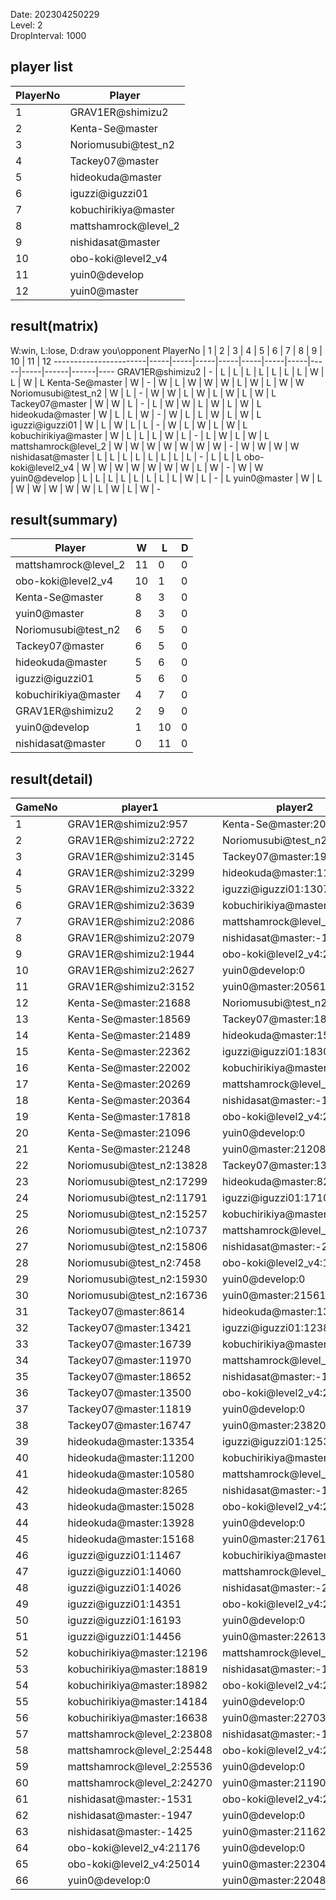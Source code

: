 Date: 202304250229  
Level: 2  
DropInterval: 1000  
## player list
PlayerNo  |  Player
----------|----------------------
1         |  GRAV1ER@shimizu2
2         |  Kenta-Se@master
3         |  Noriomusubi@test_n2
4         |  Tackey07@master
5         |  hideokuda@master
6         |  iguzzi@iguzzi01
7         |  kobuchirikiya@master
8         |  mattshamrock@level_2
9         |  nishidasat@master
10        |  obo-koki@level2_v4
11        |  yuin0@develop
12        |  yuin0@master
## result(matrix)
W:win, L:lose, D:draw
you\opponent PlayerNo  |  1  |  2  |  3  |  4  |  5  |  6  |  7  |  8  |  9  |  10  |  11  |  12
-----------------------|-----|-----|-----|-----|-----|-----|-----|-----|-----|------|------|----
GRAV1ER@shimizu2       |  -  |  L  |  L  |  L  |  L  |  L  |  L  |  L  |  W  |  L   |  W   |  L
Kenta-Se@master        |  W  |  -  |  W  |  L  |  W  |  W  |  W  |  L  |  W  |  L   |  W   |  W
Noriomusubi@test_n2    |  W  |  L  |  -  |  W  |  W  |  L  |  W  |  L  |  W  |  L   |  W   |  L
Tackey07@master        |  W  |  W  |  L  |  -  |  L  |  W  |  W  |  L  |  W  |  L   |  W   |  L
hideokuda@master       |  W  |  L  |  L  |  W  |  -  |  W  |  L  |  L  |  W  |  L   |  W   |  L
iguzzi@iguzzi01        |  W  |  L  |  W  |  L  |  L  |  -  |  W  |  L  |  W  |  L   |  W   |  L
kobuchirikiya@master   |  W  |  L  |  L  |  L  |  W  |  L  |  -  |  L  |  W  |  L   |  W   |  L
mattshamrock@level_2   |  W  |  W  |  W  |  W  |  W  |  W  |  W  |  -  |  W  |  W   |  W   |  W
nishidasat@master      |  L  |  L  |  L  |  L  |  L  |  L  |  L  |  L  |  -  |  L   |  L   |  L
obo-koki@level2_v4     |  W  |  W  |  W  |  W  |  W  |  W  |  W  |  L  |  W  |  -   |  W   |  W
yuin0@develop          |  L  |  L  |  L  |  L  |  L  |  L  |  L  |  L  |  W  |  L   |  -   |  L
yuin0@master           |  W  |  L  |  W  |  W  |  W  |  W  |  W  |  L  |  W  |  L   |  W   |  -
## result(summary)
Player                |  W   |  L   |  D
----------------------|------|------|---
mattshamrock@level_2  |  11  |  0   |  0
obo-koki@level2_v4    |  10  |  1   |  0
Kenta-Se@master       |  8   |  3   |  0
yuin0@master          |  8   |  3   |  0
Noriomusubi@test_n2   |  6   |  5   |  0
Tackey07@master       |  6   |  5   |  0
hideokuda@master      |  5   |  6   |  0
iguzzi@iguzzi01       |  5   |  6   |  0
kobuchirikiya@master  |  4   |  7   |  0
GRAV1ER@shimizu2      |  2   |  9   |  0
yuin0@develop         |  1   |  10  |  0
nishidasat@master     |  0   |  11  |  0
## result(detail)
GameNo  |  player1                     |  player2
--------|------------------------------|----------------------------
1       |  GRAV1ER@shimizu2:957        |  Kenta-Se@master:20451
2       |  GRAV1ER@shimizu2:2722       |  Noriomusubi@test_n2:13142
3       |  GRAV1ER@shimizu2:3145       |  Tackey07@master:19302
4       |  GRAV1ER@shimizu2:3299       |  hideokuda@master:11390
5       |  GRAV1ER@shimizu2:3322       |  iguzzi@iguzzi01:13072
6       |  GRAV1ER@shimizu2:3639       |  kobuchirikiya@master:10863
7       |  GRAV1ER@shimizu2:2086       |  mattshamrock@level_2:25492
8       |  GRAV1ER@shimizu2:2079       |  nishidasat@master:-1484
9       |  GRAV1ER@shimizu2:1944       |  obo-koki@level2_v4:22889
10      |  GRAV1ER@shimizu2:2627       |  yuin0@develop:0
11      |  GRAV1ER@shimizu2:3152       |  yuin0@master:20561
12      |  Kenta-Se@master:21688       |  Noriomusubi@test_n2:12301
13      |  Kenta-Se@master:18569       |  Tackey07@master:18965
14      |  Kenta-Se@master:21489       |  hideokuda@master:15611
15      |  Kenta-Se@master:22362       |  iguzzi@iguzzi01:18309
16      |  Kenta-Se@master:22002       |  kobuchirikiya@master:14338
17      |  Kenta-Se@master:20269       |  mattshamrock@level_2:22800
18      |  Kenta-Se@master:20364       |  nishidasat@master:-1548
19      |  Kenta-Se@master:17818       |  obo-koki@level2_v4:22309
20      |  Kenta-Se@master:21096       |  yuin0@develop:0
21      |  Kenta-Se@master:21248       |  yuin0@master:21208
22      |  Noriomusubi@test_n2:13828   |  Tackey07@master:13175
23      |  Noriomusubi@test_n2:17299   |  hideokuda@master:8260
24      |  Noriomusubi@test_n2:11791   |  iguzzi@iguzzi01:17103
25      |  Noriomusubi@test_n2:15257   |  kobuchirikiya@master:9654
26      |  Noriomusubi@test_n2:10737   |  mattshamrock@level_2:24615
27      |  Noriomusubi@test_n2:15806   |  nishidasat@master:-2093
28      |  Noriomusubi@test_n2:7458    |  obo-koki@level2_v4:18251
29      |  Noriomusubi@test_n2:15930   |  yuin0@develop:0
30      |  Noriomusubi@test_n2:16736   |  yuin0@master:21561
31      |  Tackey07@master:8614        |  hideokuda@master:13173
32      |  Tackey07@master:13421       |  iguzzi@iguzzi01:12386
33      |  Tackey07@master:16739       |  kobuchirikiya@master:11244
34      |  Tackey07@master:11970       |  mattshamrock@level_2:24323
35      |  Tackey07@master:18652       |  nishidasat@master:-1618
36      |  Tackey07@master:13500       |  obo-koki@level2_v4:22954
37      |  Tackey07@master:11819       |  yuin0@develop:0
38      |  Tackey07@master:16747       |  yuin0@master:23820
39      |  hideokuda@master:13354      |  iguzzi@iguzzi01:12535
40      |  hideokuda@master:11200      |  kobuchirikiya@master:17488
41      |  hideokuda@master:10580      |  mattshamrock@level_2:21184
42      |  hideokuda@master:8265       |  nishidasat@master:-1544
43      |  hideokuda@master:15028      |  obo-koki@level2_v4:22897
44      |  hideokuda@master:13928      |  yuin0@develop:0
45      |  hideokuda@master:15168      |  yuin0@master:21761
46      |  iguzzi@iguzzi01:11467       |  kobuchirikiya@master:11389
47      |  iguzzi@iguzzi01:14060       |  mattshamrock@level_2:25932
48      |  iguzzi@iguzzi01:14026       |  nishidasat@master:-2064
49      |  iguzzi@iguzzi01:14351       |  obo-koki@level2_v4:22173
50      |  iguzzi@iguzzi01:16193       |  yuin0@develop:0
51      |  iguzzi@iguzzi01:14456       |  yuin0@master:22613
52      |  kobuchirikiya@master:12196  |  mattshamrock@level_2:24783
53      |  kobuchirikiya@master:18819  |  nishidasat@master:-1547
54      |  kobuchirikiya@master:18982  |  obo-koki@level2_v4:22996
55      |  kobuchirikiya@master:14184  |  yuin0@develop:0
56      |  kobuchirikiya@master:16638  |  yuin0@master:22703
57      |  mattshamrock@level_2:23808  |  nishidasat@master:-1468
58      |  mattshamrock@level_2:25448  |  obo-koki@level2_v4:21641
59      |  mattshamrock@level_2:25536  |  yuin0@develop:0
60      |  mattshamrock@level_2:24270  |  yuin0@master:21190
61      |  nishidasat@master:-1531     |  obo-koki@level2_v4:21622
62      |  nishidasat@master:-1947     |  yuin0@develop:0
63      |  nishidasat@master:-1425     |  yuin0@master:21162
64      |  obo-koki@level2_v4:21176    |  yuin0@develop:0
65      |  obo-koki@level2_v4:25014    |  yuin0@master:22304
66      |  yuin0@develop:0             |  yuin0@master:22048
